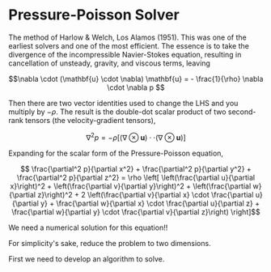 Pressure-Poisson Solver
=======================

The method of Harlow & Welch, Los Alamos (1951). This was one of the earliest solvers and one of the most efficient. The essence is to take the divergence of the incompressible Navier-Stokes equation, resulting in cancellation of unsteady, gravity, and viscous terms, leaving

$$\nabla \cdot (\mathbf{u} \cdot \nabla) \mathbf{u} = - \frac{1}{\rho} \nabla \cdot \nabla p $$

Then there are two vector identities used to change the LHS and you multiply by $- \rho$. The result is the double-dot scalar product of two second-rank tensors (the velocity-gradient tensors),

$$ \nabla ^2 p = - \rho \left[(\nabla \otimes \mathbf{u}) \cdot \cdot (\nabla \otimes \mathbf{u})\right]$$

Expanding for the scalar form of the Pressure-Poisson equation,

$$ \frac{\partial^2 p}{\partial x^2} + \frac{\partial^2 p}{\partial y^2} + \frac{\partial^2 p}{\partial z^2} = \rho \left[ \left(\frac{\partial u}{\partial x}\right)^2 + \left(\frac{\partial v}{\partial y}\right)^2 + \left(\frac{\partial w}{\partial z}\right)^2 + 2 \left(\frac{\partial v}{\partial x} \cdot \frac{\partial u}{\partial y} + \frac{\partial w}{\partial x} \cdot \frac{\partial u}{\partial z} + \frac{\partial w}{\partial y} \cdot \frac{\partial v}{\partial z}\right) \right]$$

We need a numerical solution for this equation!!

For simplicity's sake, reduce the problem to two dimensions.

First we need to develop an algorithm to solve.

